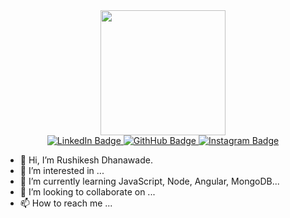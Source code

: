 <div id="header" align="center">
  <img src="https://media.giphy.com/media/iIGT8Y1rOYhBpdHh1C/giphy.gif" width="200"/>
</div>
<div id="badges" align="center">
  <a href="[Linkdin](https://www.linkedin.com/in/rushikesh-dhanawade/)">
    <img src="https://img.shields.io/badge/LinkedIn-blue?style=for-the-badge&logo=linkedin&logoColor=white" alt="LinkedIn Badge"/>
  </a>
    <a href="[Github](https://github.com/Therushi)">
    <img src="https://img.shields.io/badge/GithHub-gray?style=for-the-badge&logo=github&logoColor=white" alt="GithHub Badge"/>
  </a>
  <a href="[instagram](https://www.instagram.com/rushi_fsjsdev/)">
    <img src="https://img.shields.io/badge/Instagram-red?style=for-the-badge&logo=instagram&logoColor=white" alt="Instagram Badge"/>
  </a>
</div>

- 👋 Hi, I’m Rushikesh Dhanawade.
- 👀 I’m interested in ...
- 🌱 I’m currently learning JavaScript, Node, Angular, MongoDB...
- 💞️ I’m looking to collaborate on ...
- 📫 How to reach me ...

<!---
Therushi/Therushi is a ✨ special ✨ repository because its `README.md` (this file) appears on your GitHub profile.
You can click the Preview link to take a look at your changes.
--->

